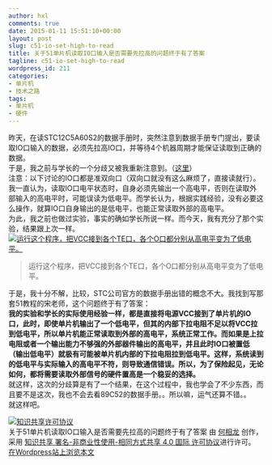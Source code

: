 ```yaml
---
author: hxl
comments: true
date: 2015-01-11 15:51:10+00:00
layout: post
slug: c51-io-set-high-to-read
title: 关于51单片机读取IO口输入是否需要先拉高的问题终于有了答案
tagline: c51-io-set-high-to-read
wordpress_id: 211
categories:
- 单片机
- 技术之路
tags:
- 单片机
- 硬件
---
```


昨天，在读STC12C5A60S2的数据手册时，突然注意到数据手册专门提出，要读取IO口输入的数据，必须先拉高IO口，并等待4个机器周期才能保证读取到正确的数据。  
于是，我之前与学长的一个分歧又被我重新注意到。（[这里](https://tec.hxlxz.com/?p=34)）  
注意：以下讨论的IO口都是准双向口（双向口就没有这么麻烦了，直接读就行）。  
我一直认为，读取IO口电平状态时，自身必须先输出一个高电平，否则在读取外部输入的高电平时，可能误读为低电平。而学长认为，根据实践经验，没有必要这么操作，就算IO口自身输出的是低电平，也能正常读取外部的高电平。  
为此，我之前也做过实验，事实的确如学长所说一样。而今天，我有充分了那个实验，结果跟上次一样。  
[![运行这个程序，把VCC接到各个TE口，各个O口都分别从高电平变为了低电平。](https://tec.hxlxz.com/wp-content/uploads/2015/01/1501162.png)](https://tec.hxlxz.com/wp-content/uploads/2015/01/1501162.png)   

> 运行这个程序，把VCC接到各个TE口，各个O口都分别从高电平变为了低电平。  

于是，我十分不解，比较，STC公司官方的数据手册出错的概念不大。我找到写那套51教程的宋老师，这个问题终于有了答案：  
**我的实验和学长的实际使用经验一样，都是直接将电源VCC接到了单片机的IO口，此时，即使单片机输出了一个低电平，但其的内部下拉电阻不足以将VCC拉到低电平，所以单片机能正常读取到外部的高电平，系统正常工作。而如果是上拉电阻或者一个输出能力不够强的外部器件输出的高电平，并且此时IO口被置低（输出低电平）就极有可能被单片机内部的下拉电阻拉到低电平。这样，系统读到的低电平与实际输入的高电平不符，则导致通信错误。所以，为了保险起见，无论如何，都将需要读取外部信号的硬件置高是一个稳妥的选择。**  
就这样，这次的分歧算是有了一个结果，在这个过程中，我也学会了不少东西，而且要不是这次，我也不会去看89C52的数据手册。。所以嘛，运气还算不错。。  
就这样吧。  

[![知识共享许可协议](https://i.creativecommons.org/l/by-nc-sa/4.0/88x31.png)](http://creativecommons.org/licenses/by-nc-sa/4.0/)  
关于51单片机读取IO口输入是否需要先拉高的问题终于有了答案 由 [何相龙]() 创作，采用 [知识共享 署名-非商业性使用-相同方式共享 4.0 国际 许可协议](http://creativecommons.org/licenses/by-nc-sa/4.0/)进行许可。  
[在Wordpress站上浏览本文](https://tec.hxlxz.com/?p=211)